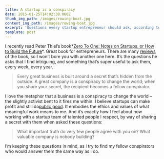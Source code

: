 ```yaml
---
title: A startup is a conspiracy
date: 2015-01-25T14:02:38.060Z
thumb_img_path: /images/rowing-boat.jpg
content_img_path: /images/rowing-boat.jpg
excerpt: 'Questions every startup entrepreneur should ask, according to Peter Thiel'
template: post
---
```

I recently read Peter Thiel’s book*[Zero To One: Notes on Startups, or How to Build the Future](http://zerotoonebook.com/ "Zero to One")*. Great book for entrepreneurs. There are many [reviews](http://www.goodreads.com/book/show/18050143-zero-to-one "Goodreads") of the book, so I won’t bore you with another one here. It’s the questions he asks that I find intriguing, and something that’s super useful to ask them, every week, every year.

> Every great business is built around a secret that’s hidden from the outside. A great company is a conspiracy to change the world; when you share your secret, the recipient becomes a fellow conspirator.

I love the metaphor that a business is a conspiracy to change the world – the slightly activist bent to it fires me within. I believe startups can make profit and still do[public good](https://flipboard.com/section/the-public-good-startup-bCAh0T "The Public Good Startup Flipboard magazine"). It embodies the ethics and values of what meaningful work means to me. And it’s exactly how I feel about how working with a startup team of talented people I respect, by way of sharing a secret with them when asked these questions:

> What important truth do very few people agree with you on? What valuable company is nobody building?

I’m keeping these questions in mind, as I try to find my fellow conspirators who would answer them the same way as I do.
